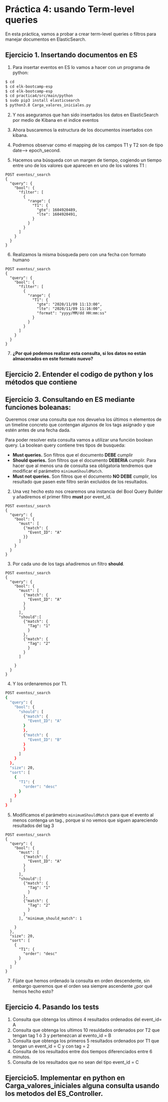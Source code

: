 # Práctica 4: usando Term-level queries

En esta práctica, vamos a probar a crear term-level queries o filtros para manejar documentos en ElasticSearch. 

## Ejercicio 1. Insertando documentos en ES

1. Para insertar eventos en ES lo vamos a hacer con un programa de python:

```bash
$ cd 
$ cd elk-bootcamp-esp
$ cd elk-bootcamp-esp
$ cd practica4/src/main/python
$ sudo pip3 install elasticsearch
$ python3.8 Carga_valores_iniciales.py

```
2. Y nos aseguramos que han sido insertados los datos en ElasticSearch por medio de Kibana en el indice eventos

3. Ahora buscaremos la estructura de los documentos insertados con kibana.
4. Podremos observar como el mapping de los campos T1 y T2 son de tipo date--> epoch_second.
5. Hacemos una búsqueda con un margen de tiempo, cogiendo un tiempo entre uno de los valores que aparecen en uno de los valores T1
:
```http
POST eventos/_search
{
  "query": {
    "bool": {
      "filter": [
        {
          "range": {
            "T1": {
              "gte": 1604920489,
              "lte": 1604920491,
            }
          }
        }
      ]
    }
  }
}

```
6. Realizamos la misma búsqueda pero con una fecha con formato humano

```http
POST eventos/_search
{
  "query": {
    "bool": {
      "filter": [
        {
          "range": {
            "T1": {
              "gte": "2020/11/09 11:13:00",
              "lte": "2020/11/09 11:16:00",
              "format": "yyyy/MM/dd HH:mm:ss"
            }
          }
        }
      ]
    }
  }
}

```
7. **¿Por qué podemos realizar esta consulta, si los datos no están almacenados en este formato nuevo?**

## Ejercicio 2. Entender el codigo de python y los métodos que contiene

## Ejercicio 3. Consultando en ES mediante funciones boleanas:

Queremos crear una consulta que nos devuelva los últimos n elementos de un timeline concreto que contengan algunos de los tags asignado y que estén antes de una fecha dada. 

Para poder resolver esta consulta vamos a utilizar una función boolean query. La boolean query contiene tres tipos de busqueda:
+ **Must queries.** Son filtros que el documento **DEBE** cumplir
+ **Should queries.** Son filtros que el documento **DEBERIA** cumplir. Para hacer que al menos una de consulta sea obligatoria tendremos que modificar el parámetro `minimumShouldMatch`.
+ **Must not queries.** Son filtros que el documento **NO DEBE** cumplir, los resultado que pasen este filtro serán excluidos de los resultados. 


2. Una vez hecho esto nos crearemos una instancia del Bool Query Builder y añadiremos el primer filtro **must** por event_id.

```http
POST eventos/_search
{
  "query": {
    "bool": {
      "must": [
        {"match": {
          "Event_ID": "A"
        }}
      ]
    }
  }
}
```

3. Por cada uno de los tags añadiremos un filtro **should**.

```http
POST eventos/_search
{
  "query": {
    "bool": {
      "must": [
        {"match": {
          "Event_ID": "A"
        }
        }
      ],
      "should":[
        {"match": {
          "Tag": "1"
          }
        },
        {"match": {
          "Tag": "2"
          }
        }
      ]
          
    }
  }
}

```

4. Y los ordenaremos por T1.

```bash
POST eventos/_search
{
  "query": {
    "bool": {
      "should": [
        {"match": {
          "Event_ID": "A"
        }
        },
        {"match": {
          "Event_ID": "B"
        }
        }
      ]
    }
  },
  "size": 20,
  "sort": [
    {
      "T1": {
        "order": "desc"
      }
    }
  ]
}
```

5. Modificamos el parámetro `minimumShouldMatch` para que el evento al menos contenga un tag., porque si no vemos que siguen apareciendo resultados del tag 3
```http
POST eventos/_search
{
  "query": {
    "bool": {
      "must": [
        {"match": {
          "Event_ID": "A"
        }
        }
      ],
      "should":[
        {"match": {
          "Tag": "1"
          }
        },
        {"match": {
          "Tag": "2"
          }
        }
      ], "minimum_should_match": 1
          
    }
  },
  "size": 20,
  "sort": [
    {
      "T1": {
        "order": "desc"
      }
    }
  ]
}
```



7. Fíjate que hemos ordenado la consulta en orden descendente, sin embargo queremos que el orden sea siempre ascendente ¿por qué hemos hecho esto?

## Ejercicio 4. Pasando los tests

1. Consulta que obtenga los ultimos 4 resultados ordenados del event_id= A
2. Consulta que obtenga los ultimos 10 resuldados ordenados por T2 que tengan tag 1 ó 3 y pertenezcan al evento_id = B
3. Consulta que obtenga los primeros 5 resultados ordenados por T1 que tengan un event_id = C y con tag = 2
4. Consulta de los resultados entre dos tiempos diferenciados entre 6 minutos.
5. Consulta de los resultados que no sean del tipo event_id = C

## Ejercicio5. Implementar en python en Carga_valores_iniciales alguna consulta usando los metodos del ES_Controller.
 

